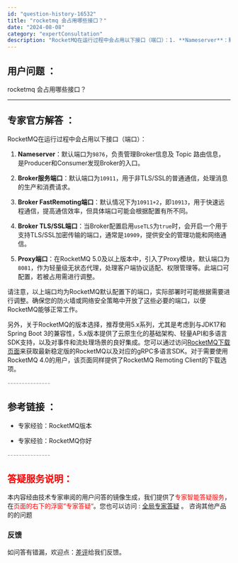```yaml
---
id: "question-history-16532"
title: "rocketmq 会占用哪些接口？"
date: "2024-08-08"
category: "expertConsultation"
description: "RocketMQ在运行过程中会占用以下接口（端口）：1. **Nameserver**：默认端口为`9876`，负责管理Broker信息及 Topic 路由信息，是Producer和Consumer发现Broker的入口。2. **Broker服务端口**：默认端口为`10911`，用于非TLS/S"
---
```


## 用户问题 ： 
 rocketmq 会占用哪些接口？  

---------------
## 专家官方解答 ：

RocketMQ在运行过程中会占用以下接口（端口）：

1. **Nameserver**：默认端口为`9876`，负责管理Broker信息及 Topic 路由信息，是Producer和Consumer发现Broker的入口。

2. **Broker服务端口**：默认端口为`10911`，用于非TLS/SSL的普通通信，处理消息的生产和消费请求。

3. **Broker FastRemoting端口**：默认情况下为`10911+2`，即`10913`，用于快速远程通信，提高通信效率，但具体端口可能会根据配置有所不同。

4. **Broker TLS/SSL端口**：当Broker配置启用`useTLS`为`true`时，会开启一个用于支持TLS/SSL加密传输的端口，通常是`10909`，提供安全的管理功能和网络通信。

5. **Proxy端口**：在RocketMQ 5.0及以上版本中，引入了Proxy模块，默认端口为`8081`，作为轻量级无状态代理，处理客户端协议适配、权限管理等。此端口可配置，若被占用需进行调整。

请注意，以上端口均为RocketMQ默认配置下的端口，实际部署时可能根据需要进行调整。确保您的防火墙或网络安全策略中开放了这些必要的端口，以便RocketMQ能够正常工作。

另外，关于RocketMQ的版本选择，推荐使用5.x系列，尤其是考虑到与JDK17和Spring Boot 3的兼容性，5.x版本提供了云原生化的基础架构、轻量API和多语言SDK支持，以及对事件和流处理场景的良好集成。您可以通过访问[RocketMQ下载页面](https://rocketmq.apache.org/zh/download)来获取最新稳定版的RocketMQ以及对应的gRPC多语言SDK。对于需要使用RocketMQ 4.0的用户，该页面同样提供了RocketMQ Remoting Client的下载选项。


<font color="#949494">---------------</font> 


## 参考链接 ：

* 专家经验：RocketMQ版本 
 
 * 专家经验：RocketMQ你好 


 <font color="#949494">---------------</font> 
 


## <font color="#FF0000">答疑服务说明：</font> 

本内容经由技术专家审阅的用户问答的镜像生成，我们提供了<font color="#FF0000">专家智能答疑服务</font>，在<font color="#FF0000">页面的右下的浮窗”专家答疑“</font>。您也可以访问 : [全局专家答疑](https://answer.opensource.alibaba.com/docs/intro) 。 咨询其他产品的的问题

### 反馈
如问答有错漏，欢迎点：[差评](https://ai.nacos.io/user/feedbackByEnhancerGradePOJOID?enhancerGradePOJOId=16566)给我们反馈。
